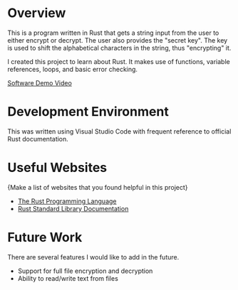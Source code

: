 # Overview

This is a program written in Rust that gets a string input from the user to either encrypt or decrypt. The user also provides the "secret key". The key is used to shift the alphabetical characters in the string, thus "encrypting" it.

I created this project to learn about Rust. It makes use of functions, variable references, loops, and basic error checking.

[Software Demo Video](http://youtube.link.goes.here)

# Development Environment

This was written using Visual Studio Code with frequent reference to official Rust documentation.

# Useful Websites

{Make a list of websites that you found helpful in this project}

- [The Rust Programming Language](https://doc.rust-lang.org/book/)
- [Rust Standard Library Documentation](https://doc.rust-lang.org/std/index.html)

# Future Work

There are several features I would like to add in the future.

- Support for full file encryption and decryption
- Ability to read/write text from files